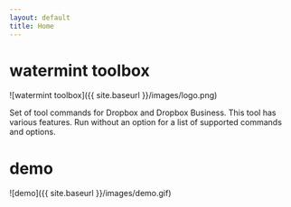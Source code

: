 ```yaml
---
layout: default
title: Home
---
```


# watermint toolbox

![watermint toolbox]({{ site.baseurl }}/images/logo.png)

Set of tool commands for Dropbox and Dropbox Business.
This tool has various features. Run without an option for a list of supported commands and options.

# demo

![demo]({{ site.baseurl }}/images/demo.gif)

